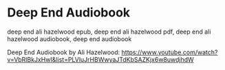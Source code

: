 # Deep End Audiobook
deep end ali hazelwood epub, deep end ali hazelwood pdf, deep end ali hazelwood audiobook, deep end audiobook

Deep End Audiobook by Ali Hazelwood: https://www.youtube.com/watch?v=VbRlBkJxHwI&list=PLVluJrHBWwyaJTdKbSAZKjx6w8uwdjhdW
